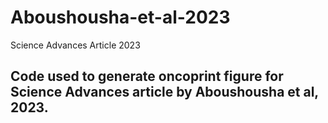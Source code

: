 # Aboushousha-et-al-2023
Science Advances Article 2023


## Code used to generate oncoprint figure for Science Advances article by Aboushousha et al, 2023.
